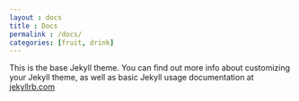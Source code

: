 ```yaml
---
layout : docs
title : Docs
permalink : /docs/
categories: [fruit, drink]
---
```


This is the base Jekyll theme. You can find out more info about customizing your Jekyll theme, as well as basic Jekyll usage documentation at [jekyllrb.com](https://jekyllrb.com/)